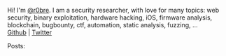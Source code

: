 Hi! I'm [@r0bre](https://twitter.com/r0bre).
I am a security researcher, with love for many topics: web security, binary exploitation, hardware hacking, iOS, firmware analysis, blockchain, bugbounty, ctf, automation, static analysis, fuzzing, ...
<br>
[Github](https://github.com/robre) | [Twitter](https://twitter.com/r0bre)

Posts:
